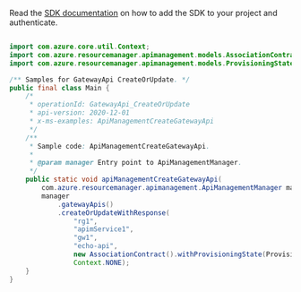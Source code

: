 Read the [SDK documentation](https://github.com/Azure/azure-sdk-for-java/blob/azure-resourcemanager-apimanagement_1.0.0-beta.2/sdk/apimanagement/azure-resourcemanager-apimanagement/README.md) on how to add the SDK to your project and authenticate.

```java

import com.azure.core.util.Context;
import com.azure.resourcemanager.apimanagement.models.AssociationContract;
import com.azure.resourcemanager.apimanagement.models.ProvisioningState;

/** Samples for GatewayApi CreateOrUpdate. */
public final class Main {
    /*
     * operationId: GatewayApi_CreateOrUpdate
     * api-version: 2020-12-01
     * x-ms-examples: ApiManagementCreateGatewayApi
     */
    /**
     * Sample code: ApiManagementCreateGatewayApi.
     *
     * @param manager Entry point to ApiManagementManager.
     */
    public static void apiManagementCreateGatewayApi(
        com.azure.resourcemanager.apimanagement.ApiManagementManager manager) {
        manager
            .gatewayApis()
            .createOrUpdateWithResponse(
                "rg1",
                "apimService1",
                "gw1",
                "echo-api",
                new AssociationContract().withProvisioningState(ProvisioningState.CREATED),
                Context.NONE);
    }
}
```
